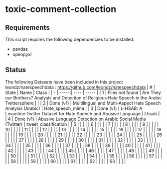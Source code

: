 # toxic-comment-collection

## Requirements
This script requires the following dependencies to be installed:
- pandas
- openpyxl

## Status
The following Datasets have been included in this project  
leondz/hatespeechdata : https://github.com/leondz/hatespeechdata
|  # | State | Name | Class |
|  - |:-----:| ---- | ----- |
|  1 | Files not found | Are They our Brothers? Analysis and Detection of Religious Hate Speech in the Arabic Twittersphere |  |
|  2 | Done (v1) | Multilingual and Multi-Aspect Hate Speech Analysis (Arabic) | Hate_speech_mlma |
|  3 | Done (v1) | L-HSAB: A Levantine Twitter Dataset for Hate Speech and Abusive Language | Lhsab |
|  4 | Done (v1) | Abusive Language Detection on Arabic Social Media (Twitter) | tweet_classification |
|  5 |  |  |  |
|  6 |  |  |  |
|  7 |  |  |  |
|  8 |  |  |  |
|  9 |  |  |  |
| 10 |  |  |  |
| 11 |  |  |  |
| 12 |  |  |  |
| 13 |  |  |  |
| 14 |  |  |  |
| 15 |  |  |  |
| 16 |  |  |  |
| 17 |  |  |  |
| 18 |  |  |  |
| 19 |  |  |  |
| 20 |  |  |  |
| 21 |  |  |  |
| 22 |  |  |  |
| 23 |  |  |  |
| 24 |  |  |  |
| 25 |  |  |  |
| 26 |  |  |  |
| 27 |  |  |  |
| 28 |  |  |  |
| 29 |  |  |  |
| 30 |  |  |  |
| 31 |  |  |  |
| 32 |  |  |  |
| 33 |  |  |  |
| 34 |  |  |  |
| 35 |  |  |  |
| 36 |  |  |  |
| 37 |  |  |  |
| 38 |  |  |  |
| 39 |  |  |  |
| 40 |  |  |  |
| 41 |  |  |  |
| 42 |  |  |  |
| 43 |  |  |  |
| 44 |  |  |  |
| 45 |  |  |  |
| 46 |  |  |  |
| 47 |  |  |  |
| 48 |  |  |  |
| 49 |  |  |  |
| 50 |  |  |  |
| 51 |  |  |  |
| 52 |  |  |  |
| 53 |  |  |  |
| 54 |  |  |  |
| 55 |  |  |  |
| 56 |  |  |  |
| 57 |  |  |  |
| 58 |  |  |  |
| 59 |  |  |  |
| 60 |  |  |  |
| 61 |  |  |  |
| 62 |  |  |  |
| 63 |  |  |  |